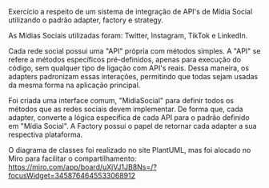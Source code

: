 Exercício a respeito de um sistema de integração de API's de Mídia Social utilizando o padrão adapter, factory e strategy.

As Mídias Sociais utilizadas foram: Twitter, Instagram, TikTok e LinkedIn.  

Cada rede social possui uma "API" própria com métodos simples. A "API" se refere a métodos específicos pré-definidos, apenas para execução do código, sem qualquer tipo de ligação com API's reais. 
Dessa maneira, os adapters padronizam essas interações, permitindo que todas sejam usadas da mesma forma na aplicação principal.

Foi criada uma interface comum, "MidiaSocial" para definir todos os métodos que as redes sociais devem implementar.
De forma que, cada adapter, converte a lógica específica de cada API para o padrão definido em "Mídia Social".
A Factory possui o papel de retornar cada adapter a sua respectiva plataforma.

O diagrama de classes foi realizado no site PlantUML, mas foi alocado no Miro para facilitar o compartilhamento:
https://miro.com/app/board/uXjVJ1JB8Ns=/?focusWidget=3458764645533068912
